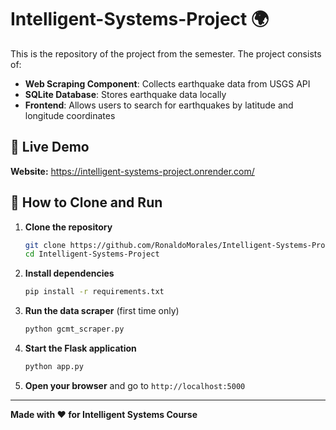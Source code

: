 # Intelligent-Systems-Project 🌍

This is the repository of the project from the semester. The project consists of:

- **Web Scraping Component**: Collects earthquake data from USGS API
- **SQLite Database**: Stores earthquake data locally
- **Frontend**: Allows users to search for earthquakes by latitude and longitude coordinates

## 🚀 Live Demo

**Website:** https://intelligent-systems-project.onrender.com/

## 🔧 How to Clone and Run

1. **Clone the repository**
   ```bash
   git clone https://github.com/RonaldoMorales/Intelligent-Systems-Project.git
   cd Intelligent-Systems-Project
   ```

2. **Install dependencies**
   ```bash
   pip install -r requirements.txt
   ```

3. **Run the data scraper** (first time only)
   ```bash
   python gcmt_scraper.py
   ```

4. **Start the Flask application**
   ```bash
   python app.py
   ```

5. **Open your browser** and go to `http://localhost:5000`

---

**Made with ❤️ for Intelligent Systems Course**
